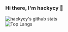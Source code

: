 ### Hi there, I'm hackycy 👋

![hackycy's github stats](https://github-readme-stats.vercel.app/api?username=hackycy&show_icons=true&theme=dracula)
<br />
![Top Langs](https://github-readme-stats.vercel.app/api/top-langs/?username=hackycy)

